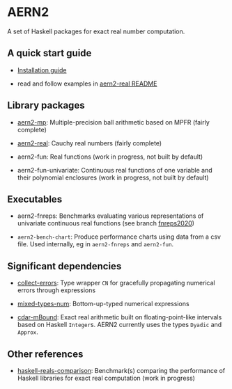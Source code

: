 # AERN2

A set of Haskell packages for exact real number computation.

## A quick start guide

  * [Installation guide](docs/install.md)

  * read and follow examples in [aern2-real README](aern2-real/README.md)

## Library packages

  * [aern2-mp](aern2-mp/README.md): Multiple-precision ball arithmetic based on MPFR (fairly complete)

  * [aern2-real](aern2-real/README.md): Cauchy real numbers (fairly complete)

  * aern2-fun: Real functions (work in progress, not built by default)

  * aern2-fun-univariate: Continuous real functions of one variable and their polynomial enclosures (work in progress, not built by default)

## Executables

  * aern2-fnreps: Benchmarks evaluating various representations of univariate continuous real functions (see branch [fnreps2020](https://github.com/michalkonecny/aern2/tree/fnreps2020/aern2-fnreps))

  * `aern2-bench-chart`: Produce performance charts using data from a csv file.  Used internally, eg in `aern2-fnreps` and `aern2-fun`.

## Significant dependencies

  * [collect-errors](https://hackage.haskell.org/package/collect-errors):
    Type wrapper `CN` for gracefully propagating numerical errors through expressions

  * [mixed-types-num](https://hackage.haskell.org/package/mixed-types-num):
    Bottom-up-typed numerical expressions

  * [cdar-mBound](https://hackage.haskell.org/package/cdar-mBound):
    Exact real arithmetic built on floating-point-like intervals based on Haskell `Integer`s.  AERN2 currently uses the types `Dyadic` and `Approx`.

## Other references

  * [haskell-reals-comparison](https://github.com/michalkonecny/haskell-reals-comparison):
    Benchmark(s) comparing the performance of Haskell libraries for exact real computation (work in progress)
